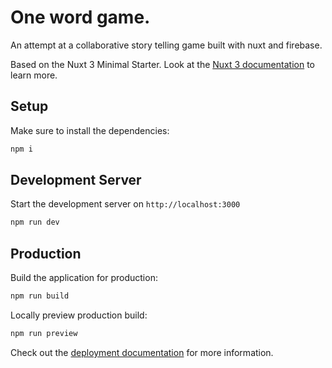 # One word game.

An attempt at a collaborative story telling game built with nuxt and firebase.

Based on the Nuxt 3 Minimal Starter. Look at the [Nuxt 3 documentation](https://nuxt.com/docs/getting-started/introduction) to learn more.

## Setup

Make sure to install the dependencies:

```bash
npm i
```

## Development Server

Start the development server on `http://localhost:3000`

```bash
npm run dev
```

## Production

Build the application for production:

```bash
npm run build
```

Locally preview production build:

```bash
npm run preview
```

Check out the [deployment documentation](https://nuxt.com/docs/getting-started/deployment) for more information.
